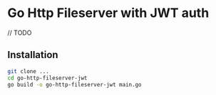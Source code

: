 # Go Http Fileserver with JWT auth
// TODO

## Installation
```sh
git clone ...
cd go-http-fileserver-jwt
go build -o go-http-fileserver-jwt main.go
```